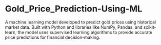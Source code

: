 # Gold_Price_Prediction-Using-ML
A machine learning model developed to predict gold prices using historical market data. Built with Python and libraries like NumPy, Pandas, and scikit-learn, the model uses supervised learning algorithms to provide accurate price predictions for financial decision-making.  
